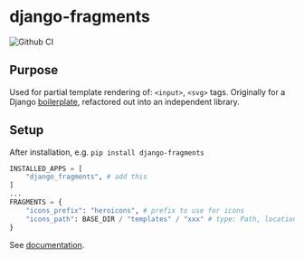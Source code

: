 # django-fragments

![Github CI](https://github.com/justmars/django-fragments/actions/workflows/main.yml/badge.svg)

## Purpose

Used for partial template rendering of: `<input>`, `<svg>` tags. Originally for a Django [boilerplate](https://start-django.fly.dev), refactored out into an independent library.

## Setup

After installation, e.g. `pip install django-fragments`

```py
INSTALLED_APPS = [
    "django_fragments", # add this
]
...
FRAGMENTS = {
    "icons_prefix": "heroicons", # prefix to use for icons
    "icons_path": BASE_DIR / "templates" / "xxx" # type: Path, location where svg icons will be stored
}
```

See [documentation](https://justmars.github.io/django-fragments).

